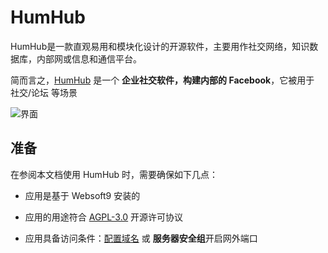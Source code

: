 # HumHub

HumHub是一款直观易用和模块化设计的开源软件，主要用作社交网络，知识数据库，内部网或信息和通信平台。

简而言之，[HumHub](https://www.humhub.com/) 是一个 **企业社交软件，构建内部的 Facebook**，它被用于 社交/论坛  等场景


![界面](https://libs.websoft9.com/Websoft9/DocsPicture/zh/humhub/humhub-gui-websoft9.png)


## 准备

在参阅本文档使用 HumHub 时，需要确保如下几点：

- 应用是基于 Websoft9 安装的

- 应用的用途符合 [AGPL-3.0](https://opensource.org/licenses/AGPL-3.0) 开源许可协议

- 应用具备访问条件：[配置域名](./guide/appsetdomain) 或 **服务器安全组**开启网外端口